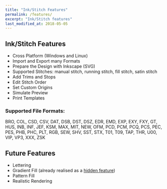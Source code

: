 ```yaml
---
title: "Ink/Stitch Features"
permalink: /features/
excerpt: "Ink/Stitch features"
last_modified_at: 2018-05-05
---
```


## Ink/Stitch Features

* Cross Platform (Windows and Linux)
* Import and Export many Formats
* Prepare the Design with Inkscape (SVG)
* Supported Stitches: manual stitch, running stitch, fill stitch, satin stitch
* Add Trims and Stops
* Edit Stitch Order
* Set Custom Origins
* Simulate Preview
* Print Templates

### Supported File Formats:

BRO, COL, CSD, CSV, DAT, DSB, DST, DSZ, EDR, EMD, EXP, EXY, FXY, GT, HUS, INB, INF, JEF, KSM, MAX, MIT, NEW, OFM, PCD, PCM, PCQ, PCS, PEC, PES, PHB, PHC, PLT, RGB, SEW, SHV, SST, STX, T01, T09, TAP, THR, U00, VIP, VP3, XXX, ZSK

## Future Features

* Lettering
* Gradient Fill (already realised as a [hidden feature](https://inkstitch.org/docs/features/))
* Pattern Fill
* Realistic Rendering
